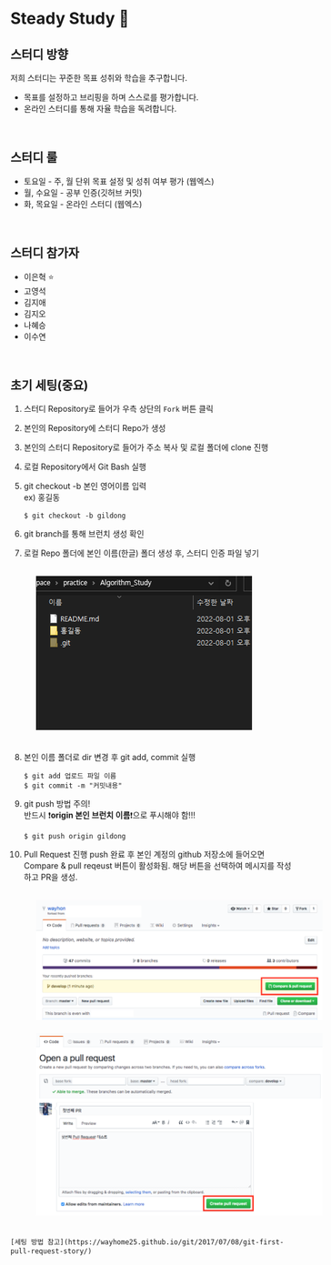 # Steady Study :blue_book:
## 스터디 방향
저희 스터디는 꾸준한 목표 성취와 학습을 추구합니다. 
- 목표를 설정하고 브리핑을 하며 스스로를 평가합니다.
- 온라인 스터디를 통해 자율 학습을 독려합니다.

</br>

## 스터디 룰
- 토요일 - 주, 월 단위 목표 설정 및 성취 여부 평가 (웹엑스)
- 월, 수요일 - 공부 인증(깃허브 커밋)
- 화, 목요일 - 온라인 스터디 (웹엑스)

</br>

## 스터디 참가자
- 이은혁 :star:
- 고영석
- 김지애
- 김지오
- 나혜승
- 이수연

</br>

## 초기 세팅(중요)
1. 스터디 Repository로 들어가 우측 상단의 `Fork` 버튼 클릭

2. 본인의 Repository에 스터디 Repo가 생성

3. 본인의 스터디 Repository로 들어가 주소 복사 및 로컬 폴더에 clone 진행 

4. 로컬 Repository에서 Git Bash 실행

5. git checkout -b 본인 영어이름 입력</br>
ex) 홍길동
    ```
    $ git checkout -b gildong 
    ```

6. git branch를 통해 브런치 생성 확인

7. 로컬 Repo 폴더에 본인 이름(한글) 폴더 생성 후, 스터디 인증 파일 넣기
</br>

<img src="./etc/참고이미지.png" style="position: relative; margin-left: 45px; margin-bottom: 20px;">

</br>

8. 본인 이름 폴더로 dir 변경 후 git add, commit 실행
   
    ```
    $ git add 업로드 파일 이름
    $ git commit -m "커밋내용"
    ```

9. git push 방법 주의!</br>
반드시 :heavy_exclamation_mark:**origin 본인 브런치 이름**:heavy_exclamation_mark:으로 푸시해야 함!!!
    ```
    $ git push origin gildong
    ```


10. Pull Request 진행
push 완료 후 본인 계정의 github 저장소에 들어오면 Compare & pull reqeust 버튼이 활성화됨.
해당 버튼을 선택하여 메시지를 작성하고 PR을 생성.
</br>
<img src="./etc/1.png" style="position: relative; margin-left: 45px; margin-bottom: 20px;">
</br>
<img src="./etc/2.png" style="position: relative; margin-left: 45px; margin-bottom: 20px;">
</br>

    [세팅 방법 참고](https://wayhome25.github.io/git/2017/07/08/git-first-pull-request-story/)

</br>

